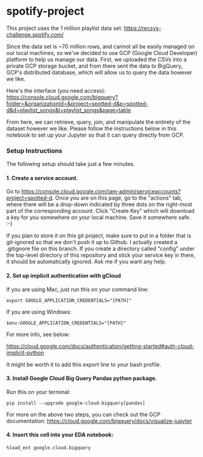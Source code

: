 # spotify-project

This project uses the 1 million playlist data set: https://recsys-challenge.spotify.com/

Since the data set is ~70 million rows, and cannot all be easily managed on our local machines, so we've decided to use GCP (Google Cloud Developer) platform to help us manage our data. First, we uploaded the CSVs into a private GCP storage bucket, and from there sent the data to BigQuery, GCP's distributed database, which will allow us to query the data however we like.

Here's the interface (you need access): https://console.cloud.google.com/bigquery?folder=&organizationId=&project=spotted-d&p=spotted-d&d=playlist_songs&t=playlist_songs&page=table

From here, we can retrieve, query, join, and manipulate the entirety of the dataset however we like. Please follow the instructions below in this notebook to set up your Jupyter so that it can query directly from GCP.

### Setup Instructions

The following setup should take just a few minutes.

#### 1. Create a service account. 
Go to https://console.cloud.google.com/iam-admin/serviceaccounts?project=spotted-d. Once you are on this page, go to the "actions" tab, where there will be a drop-down indicated by three dots on the right-most part of the corresponding account. Click "Create Key" which will download a key for you somewhere on your local machine. Save it somewhere safe. :-)  

If you plan to store it on this git project, make sure to put in a folder that is git-ignored so that we don't push it up to Github. I actually created a .gitignore file on this branch. If you create a directory called "config" under the top-level directory of this repository and stick your service key in there, it should be automatically ignored. Ask me if you want any help.

#### 2. Set up implicit authentication with gCloud
If you are using Mac, just run this on your command line:

`export GOOGLE_APPLICATION_CREDENTIALS="[PATH]"`

If you are using Windows:

`$env:GOOGLE_APPLICATION_CREDENTIALS="[PATH]"`

For more info, see below:

https://cloud.google.com/docs/authentication/getting-started#auth-cloud-implicit-python

It might be worth it to add this export line to your bash profile.

#### 3. Install Google Cloud Big Query Pandas python package.

Run this on your terminal:

`pip install --upgrade google-cloud-bigquery[pandas]`

For more on the above two steps, you can check out the GCP documentation: https://cloud.google.com/bigquery/docs/visualize-jupyter

#### 4. Insert this cell into your EDA notebook:
`%load_ext google.cloud.bigquery`
